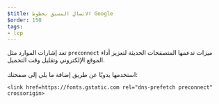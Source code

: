 ```yaml
---
$title: الاتصال المسبق بخطوط Google
$order: 150
tags:
- lcp
---
```


تعد إشارات الموارد مثل `preconnect` ميزات تدعمها المتصفحات الحديثة لتعزيز أداء الموقع الإلكتروني وتقليل وقت التحميل. <br><br> استخدمها يدويًا عن طريق إضافة ما يلي إلى صفحتك:

```
<link href=https://fonts.gstatic.com rel="dns-prefetch preconnect" crossorigin>
```
